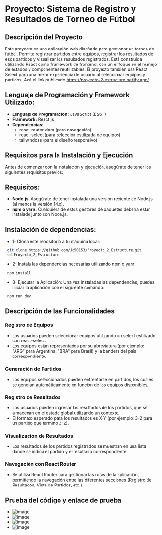 # Proyecto: Sistema de Registro y Resultados de Torneo de Fútbol
## Descripción del Proyecto
Este proyecto es una aplicación web diseñada para gestionar un torneo de fútbol. Permite registrar partidos entre equipos, registrar los resultados de esos partidos y visualizar los resultados registrados. Está construida utilizando React como framework de frontend, con un enfoque en el manejo de estados y componentes reutilizables. El proyecto también usa React Select para una mejor experiencia de usuario al seleccionar equipos y partidos. Acá el link publicado https://proyecto-2-estructure.netlify.app/
## Lenguaje de Programación y Framework Utilizado:
- **Lenguaje de Programación:** JavaScript (ES6+)
- **Framework:** React.js
- **Dependencias:**
  - react-router-dom (para navegación)
  - react-select (para selección estilizada de equipos)
  - tailwindcss (para el diseño responsivo)
## Requisitos para la Instalación y Ejecución
Antes de comenzar con la instalación y ejecución, asegúrate de tener los siguientes requisitos previos:
## Requisitos:
- **Node.js:** Asegúrate de tener instalada una versión reciente de Node.js (al menos la versión 14.x).
- **npm o yarn:** Cualquiera de estos gestores de paquetes debería estar instalado junto con Node.js.
## Instalación de dependencias:
- 1- Clona este repositorio a tu máquina local:
 ```bash
  git clone https://github.com/Jd50153/Proyecto_2_Estructure.git
  cd Proyecto_2_Estructure
```
- 2- Instala las dependencias necesarias utilizando npm o yarn:
 ```bash
  npm install
```
- 3- Ejecutar la Aplicación: Una vez instaladas las dependencias, puedes iniciar la aplicación con el siguiente comando:
 ```bash
  npm run dev
```

## Descripción de las Funcionalidades
  ### Registro de Equipos
  - Los usuarios pueden seleccionar equipos utilizando un select estilizado con react-select.
  - Los equipos están representados por su abreviatura (por ejemplo: "ARG" para Argentina, "BRA" para Brasil) y la bandera del país correspondiente.
  ### Generación de Partidos
  - Los equipos seleccionados pueden enfrentarse en partidos, los cuales se generan automáticamente en función de los equipos disponibles.
  ### Registro de Resultados
  - Los usuarios pueden ingresar los resultados de los partidos, que se almacenan en el estado global utilizando un contexto.
  - El formato esperado para los resultados es X-Y (por ejemplo: 3-2 para un partido que terminó 3-2).
  ### Visualización de Resultados
  - Los resultados de los partidos registrados se muestran en una lista donde se indica el partido y el resultado correspondiente.
  ### Navegación con React Router
  - Se utiliza React Router para gestionar las rutas de la aplicación, permitiendo la navegación entre las diferentes secciones (Registro de Resultados, Vista de Partidos, etc.).
## Prueba del código y enlace de prueba
- ![image](https://github.com/user-attachments/assets/a7730789-c777-41f8-899a-ed2323ad0cd4)
- ![image](https://github.com/user-attachments/assets/824eaf7a-c1bf-4517-9b69-d5e38ec83b5e)
- ![image](https://github.com/user-attachments/assets/037feb3b-ad0e-49ac-98eb-f3e97aa60ffc)
- ![image](https://github.com/user-attachments/assets/76cc38cb-bd97-4f8a-b442-4f613701a7ef)



